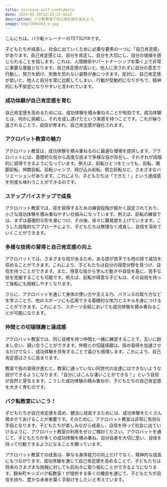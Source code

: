 ```yaml
---
title: increase-self-confidence
date: 2024-05-20T23:24:22.832Z
description: バク転教室で自己肯定感を高めよう。
image: img/1946394_m.jpg
---
```

こんにちは。バク転トレーナーのTETSUYAです。

子どもたちが成長し、社会に出ていくために必要な要素の一つに「自己肯定感」があります。自己肯定感とは、自分を肯定し、自分を大切にし、自分の価値を感じられることを指します。これは、人間関係やパートナーシップを築く上で非常に重要な基盤となります。自己肯定感が高いと、他人に流されずに自分の意志で行動し、努力を続け、失敗を恐れない姿勢が身につきます。反対に、自己肯定感が低いと、他人と自分を常に比較してしまい、行動が受動的になりがちで、精神的にも不安定になりやすいと言われています。



### 成功体験が自己肯定感を育む

自己肯定感を高めるためには、成功体験を積み重ねることが有効です。成功体験とは、何かに挑戦し、それを成し遂げたという実感を持つことです。これが繰り返されることで、自信が育まれ、自己肯定感が強化されます。



### アクロバット教室の魅力

アクロバット教室は、成功体験を積み重ねるのに最適な環境を提供します。アクロバットには、基礎的な技から高度な技まで多様な技が存在し、それぞれが段階的に習得できるようになっています。例えば、前転ひとつをとっても、前転、開脚前転、伸膝前転、前転ジャンプ、飛び込み前転、倒立前転など、さまざまなバリエーションがあります。これにより、子どもたちは「できた！」という達成感を何度も味わうことができるのです。



### ステップバイステップで成長

アクロバット教室では、技を習得するための練習段階が細かく設定されており、小さな成功体験を積み重ねやすい仕組みになっています。例えば、前転の練習では、まずは基礎的な形を身につけ、その後、徐々に難易度を上げていきます。こうした段階的なアプローチにより、子どもたちは無理なく成長し、自信を深めていくことができます。



### 多様な技術の習得と自己肯定感の向上

アクロバットでは、さまざまな技があるため、ある技が苦手でも他の技で成功を収めることができます。これにより、子どもたちは自分の得意分野を見つけ、自信を持つことができます。また、得意な技から学んだ動きや自信を基に、苦手な技を克服することも可能です。例えば、前転が得意な子どもは、その自信を持って後転にも挑戦しやすくなります。



さらに、アクロバットを通じて身体の使い方や支える力、バランスの取り方などを学ぶことで、他のスポーツにも応用できる基礎的な体力とスキルを身につけることができます。これにより、スポーツ全般においても成功体験を積み重ねることが可能になります。



### 仲間との切磋琢磨と達成感

アクロバット教室では、同じ目標を持つ仲間と一緒に練習することで、互いに励まし合い、競い合うことができます。仲間との切磋琢磨は、技の習得を加速させるだけでなく、成功体験を共有することで喜びも倍増します。これにより、自己肯定感はさらに高まります。



教室で技の習得が進むと、教室に通っていない同世代の友達にはできないような技ができるようになります。「自分にはこんな凄いことができる！」という自信が自然と芽生えます。こうした成功体験の積み重ねが、子どもたちの自己肯定感を大きく育むのです。



### バク転教室にいこう！

子どもたちが自己肯定感を高め、健全に成長するためには、成功体験をたくさん積ませてあげることが重要です。そのために、アクロバット教室は非常に有効な手段となります。子どもたちが楽しみながら成長し、自信を持って社会に出ていけるように、アクロバット教室の利用をぜひご検討ください。アクロバットを通じて、子どもたちが多くの成功体験を積み重ね、自分自身を大切に思い、自信を持って行動できるようになることを願っています。



アクロバット教室での成長は、単なる身体能力の向上だけでなく、精神的な成長にもつながります。成功体験を通じて自己肯定感を高めることで、子どもたちは将来のさまざまな挑戦に対しても前向きに取り組むことができるようになります。錦糸町キッズバク転教室！が提供する多くの機会を通じて、子どもたちが自信を持ち、豊かな未来を築く手助けをしたいと考えています。